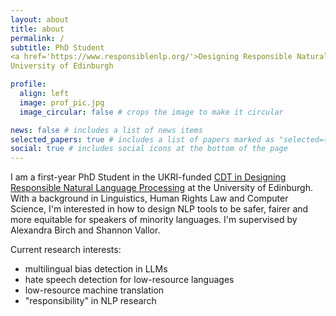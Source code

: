 ```yaml
---
layout: about
title: about
permalink: /
subtitle: PhD Student
<a href='https://www.responsiblenlp.org/'>Designing Responsible Natural Language Processing</a>, 
University of Edinburgh

profile:
  align: left
  image: prof_pic.jpg
  image_circular: false # crops the image to make it circular

news: false # includes a list of news items
selected_papers: true # includes a list of papers marked as "selected={true}"
social: true # includes social icons at the bottom of the page
---
```


I am a first-year PhD Student in the UKRI-funded <a href='https://www.responsiblenlp.org/'> CDT in Designing Responsible Natural Language Processing</a> at the University of Edinburgh. With a background in Linguistics, Human Rights Law and Computer Science, I'm interested in how to design NLP tools to be safer, fairer and more equitable for speakers of minority languages. I'm supervised by Alexandra Birch and Shannon Vallor.

Current research interests:  
- multilingual bias detection in LLMs
- hate speech detection for low-resource languages
- low-resource machine translation
- "responsibility" in NLP research 


